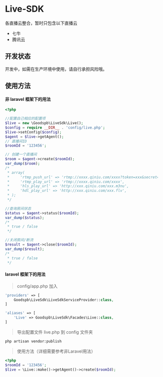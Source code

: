 # Live-SDK

各直播云整合，暂时只包含以下直播云

* 七牛
* 腾讯云

## 开发状态

开发中，如需在生产环境中使用，请自行承担风险哦。

## 使用方法

#### 非 laravel 框架下的用法

```php
<?php

//配置自己相应的配置项
$live = new \Goodspb\LiveSdk\Live();
$config = require __DIR__ . 'config/live.php';
$live->setConfig($config);
$agent = $live->getAgent();
// 直播间ID
$roomId = '123456';

// 创建一个直播间
$room = $agent->create($roomId);
var_dump($room);
/*
 * array(
 *     'rtmp_push_url' => 'rtmp://xxxx.qiniu.com/xxxx?token=xxx&secret=xxx',
 *     'rtmp_play_url' => 'rtmp://xxxx.qiniu.com/xxxx',
 *     'hls_play_url' => 'http://xxx.qiniu.com/xxx.m3nu',
 *     'hdl_play_url' => 'http://xxx.qiniu.com/xxx.flv',
 * );
 */

//查询房间状态
$status = $agent->status($roomId);
var_dump($status);
/*
 * true / false
 */

//关闭房间/断流
$result = $agent->close($roomId);
var_dump($result);
/*
 * true / false
 */

```

#### laravel 框架下的用法

> config/app.php 加入

```php
'providers' => [
    Goodspb\LiveSdk\LiveSdkServiceProvider::class,
]
```

```php
'aliases' => [
    'Live' => Goodspb\LiveSdk\Facades\Live::class,
]
```

> 导出配置文件 live.php 到 config 文件夹

```sh
php artisan vendor:publish
```

> 使用方法（详细需要参考非Laravel用法）

```php
<?php
$roomId = '123456';
$live = \Live::make()->getAgent()->create($roomId);
```
